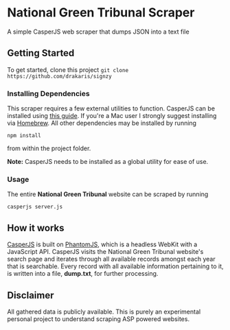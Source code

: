 # National Green Tribunal Scraper
A simple CasperJS web scraper that dumps JSON into a text file

## Getting Started
To get started, clone this project
`git clone https://github.com/drakaris/signzy`

### Installing Dependencies
This scraper requires a few external utilities to function.
CasperJS can be installed using [this guide](http://docs.casperjs.org/en/latest/installation.html). If you're a Mac user I strongly suggest installing via [Homebrew](http://brew.sh).
All other dependencies may be installed by running
```
npm install
```
from within the project folder.

**Note:** CasperJS needs to be installed as a global utility for ease of use.

### Usage
The entire **National Green Tribunal** website can be scraped by running
```
casperjs server.js
```
## How it works
[CasperJS](http://casperjs.org) is built on [PhantomJS](http://phantomjs.org), which is a headless WebKit with a JavaScript API.
CasperJS visits the National Green Tribunal website's search page and iterates through all available records amongst each year that is searchable. Every record with all available information pertaining to it, is written into a file, **dump.txt**, for further processing.

## Disclaimer
All gathered data is publicly available. This is purely an experimental personal project to understand scraping ASP powered websites.
